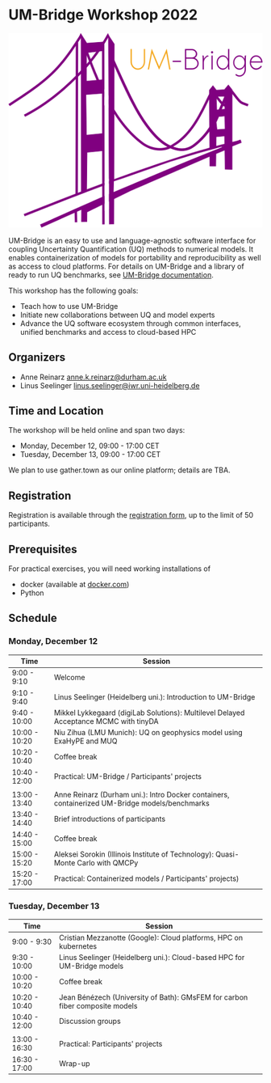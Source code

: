 # UM-Bridge Workshop 2022

![UM-Bridge logo](/UM-bridge.png)

UM-Bridge is an easy to use and language-agnostic software interface for coupling Uncertainty Quantification (UQ) methods to numerical models. It enables containerization of models for portability and reproducibility as well as access to cloud platforms. For details on UM-Bridge and a library of ready to run  UQ benchmarks, see [UM-Bridge documentation](https://um-bridge-benchmarks.readthedocs.io/en/docs/).

This workshop has the following goals:

* Teach how to use UM-Bridge
* Initiate new collaborations between UQ and model experts
* Advance the UQ software ecosystem through common interfaces, unified benchmarks and access to cloud-based HPC

## Organizers

* Anne Reinarz [anne.k.reinarz@durham.ac.uk](mailto:anne.k.reinarz@durham.ac.uk)
* Linus Seelinger [linus.seelinger@iwr.uni-heidelberg.de](mailto:linus.seelinger@iwr.uni-heidelberg.de)

## Time and Location

The workshop will be held online and span two days:
* Monday, December 12, 09:00 - 17:00 CET
* Tuesday, December 13, 09:00 - 17:00 CET

We plan to use gather.town as our online platform; details are TBA.

## Registration

Registration is available through the [registration form](https://forms.gle/ndMiRwB7mpiLxrpM8), up to the limit of 50 participants.

## Prerequisites

For practical exercises, you will need working installations of
* docker (available at [docker.com](https://www.docker.com/))
* Python

## Schedule

### Monday, December 12

| Time | Session |
| --- | --- |
| 9:00 - 9:10 | Welcome |
| 9:10 - 9:40 | Linus Seelinger (Heidelberg uni.): Introduction to UM-Bridge |
| 9:40 - 10:00 | Mikkel Lykkegaard (digiLab Solutions): Multilevel Delayed Acceptance MCMC with tinyDA |
| 10:00 - 10:20 | Niu Zihua (LMU Munich): UQ on geophysics model using ExaHyPE and MUQ |
| 10:20 - 10:40 | Coffee break |
| 10:40 - 12:00 | Practical: UM-Bridge / Participants' projects |
|  |  |
| 13:00 - 13:40 | Anne Reinarz (Durham uni.): Intro Docker containers, containerized UM-Bridge models/benchmarks |
| 13:40 - 14:40 | Brief introductions of participants |
| 14:40 - 15:00 | Coffee break |
| 15:00 - 15:20 | Aleksei Sorokin (Illinois Institute of Technology): Quasi-Monte Carlo with QMCPy |
| 15:20 - 17:00 | Practical: Containerized models / Participants' projects) |

### Tuesday, December 13

| Time | Session |
| --- | --- |
| 9:00 - 9:30 | Cristian Mezzanotte (Google): Cloud platforms, HPC on kubernetes |
| 9:30 - 10:00 | Linus Seelinger (Heidelberg uni.): Cloud-based HPC for UM-Bridge models |
| 10:00 - 10:20 | Coffee break |
| 10:20 - 10:40 | Jean Bénézech (University of Bath): GMsFEM for carbon fiber composite models |
| 10:40 - 12:00 | Discussion groups |
|  |  |
| 13:00 - 16:30 | Practical: Participants' projects |
| 16:30 - 17:00 | Wrap-up |
